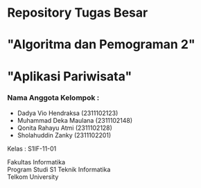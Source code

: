 # Repository Tugas Besar
# "Algoritma dan Pemograman 2"
# "Aplikasi Pariwisata"

### Nama Anggota Kelompok :
- Dadya Vio Hendraksa                  	  (2311102123)
- Muhammad Deka Maulana                 	(2311102148)
- Qonita Rahayu Atmi                    	(2311102128)
- Sholahuddin Zanky                      	(2311102201)
  
Kelas       : S1IF-11-01</br>

Fakultas Informatika</br>
Program Studi S1 Teknik Informatika</br>
Telkom University
